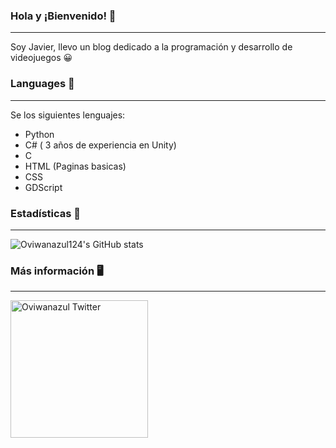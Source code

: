 ### Hola y ¡Bienvenido! 👋

---

Soy Javier, llevo un blog dedicado a la programación y desarrollo de videojuegos 😀

### Languages 🐍

---

Se los siguientes lenguajes:

  - Python
  - C# ( 3 años de experiencia en Unity)
  - C
  - HTML (Paginas basicas)
  - CSS
  - GDScript

### Estadísticas 📄

---

![Oviwanazul124's GitHub stats](https://github-readme-stats.vercel.app/api?username=oviwanazul124&show_icons=true&theme=radical)


### Más información 🖥️

---
<a href="https://twitter.com/oviwanazul">
  <img align="left" alt="Oviwanazul Twitter" width="220px" src="https://img.shields.io/twitter/follow/oviwanazul?style=social" />
</a>



